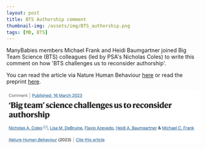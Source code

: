 ```yaml
---
layout: post
title: BTS Authorship comment
thumbnail-img: /assets/img/BTS_authorship.png
tags: [MB, BTS]
---
```


ManyBabies members Michael Frank and Heidi Baumgartner joined Big Team Science (BTS) colleagues (led by PSA's Nicholas Coles) to write this comment on how 'BTS challenges us to reconsider authorship'. 

You can read the article via Nature Human Behaviour [here](https://doi.org/10.1038/s41562-023-01572-2) or read the preprint [here](https://doi.org/10.31234/osf.io/cnw32).
<br>

<a href="https://doi.org/10.1038/s41562-023-01572-2"><img src="/assets/img/BTS_authorship.png"></a>

